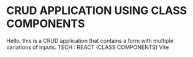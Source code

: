 # CRUD APPLICATION USING CLASS COMPONENTS

Hello, this is a CRUD application that contains a form with multiple variations of inputs.
TECH : 
REACT (CLASS COMPONENTS) 
Vite 

